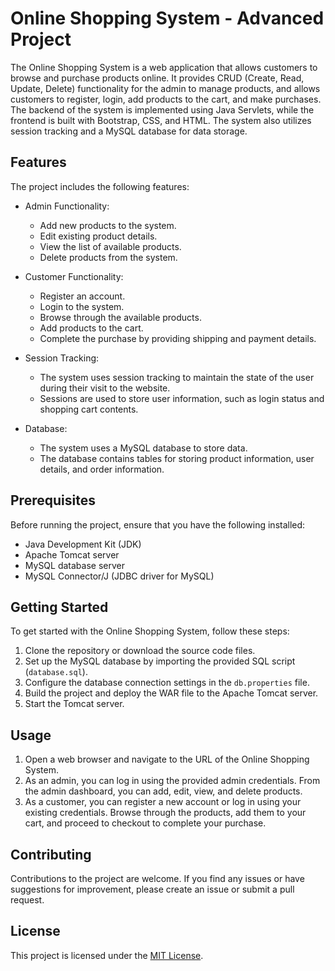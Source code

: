 # Online Shopping System - Advanced Project

The Online Shopping System is a web application that allows customers to browse and purchase products online. It provides CRUD (Create, Read, Update, Delete) functionality for the admin to manage products, and allows customers to register, login, add products to the cart, and make purchases. The backend of the system is implemented using Java Servlets, while the frontend is built with Bootstrap, CSS, and HTML. The system also utilizes session tracking and a MySQL database for data storage.

## Features

The project includes the following features:

- Admin Functionality:
  - Add new products to the system.
  - Edit existing product details.
  - View the list of available products.
  - Delete products from the system.

- Customer Functionality:
  - Register an account.
  - Login to the system.
  - Browse through the available products.
  - Add products to the cart.
  - Complete the purchase by providing shipping and payment details.

- Session Tracking:
  - The system uses session tracking to maintain the state of the user during their visit to the website.
  - Sessions are used to store user information, such as login status and shopping cart contents.

- Database:
  - The system uses a MySQL database to store data.
  - The database contains tables for storing product information, user details, and order information.

## Prerequisites

Before running the project, ensure that you have the following installed:

- Java Development Kit (JDK)
- Apache Tomcat server
- MySQL database server
- MySQL Connector/J (JDBC driver for MySQL)

## Getting Started

To get started with the Online Shopping System, follow these steps:

1. Clone the repository or download the source code files.
2. Set up the MySQL database by importing the provided SQL script (`database.sql`).
3. Configure the database connection settings in the `db.properties` file.
4. Build the project and deploy the WAR file to the Apache Tomcat server.
5. Start the Tomcat server.

## Usage

1. Open a web browser and navigate to the URL of the Online Shopping System.
2. As an admin, you can log in using the provided admin credentials. From the admin dashboard, you can add, edit, view, and delete products.
3. As a customer, you can register a new account or log in using your existing credentials. Browse through the products, add them to your cart, and proceed to checkout to complete your purchase.

## Contributing

Contributions to the project are welcome. If you find any issues or have suggestions for improvement, please create an issue or submit a pull request.

## License

This project is licensed under the [MIT License](LICENSE).
